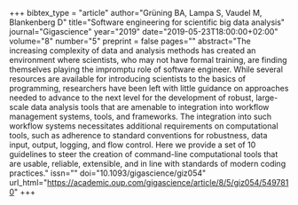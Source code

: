 +++
bibtex_type = "article"
author="Grüning BA, Lampa S, Vaudel M, Blankenberg D"
title="Software engineering for scientific big data analysis"
journal="Gigascience"
year="2019"
date="2019-05-23T18:00:00+02:00"
volume="8"
number="5"
preprint = false
pages=""
abstract="The increasing complexity of data and analysis methods has created an environment where scientists, who may not have formal training, are finding themselves playing the impromptu role of software engineer. While several resources are available for introducing scientists to the basics of programming, researchers have been left with little guidance on approaches needed to advance to the next level for the development of robust, large-scale data analysis tools that are amenable to integration into workflow management systems, tools, and frameworks. The integration into such workflow systems necessitates additional requirements on computational tools, such as adherence to standard conventions for robustness, data input, output, logging, and flow control. Here we provide a set of 10 guidelines to steer the creation of command-line computational tools that are usable, reliable, extensible, and in line with standards of modern coding practices."
issn=""
doi="10.1093/gigascience/giz054"
url_html="https://academic.oup.com/gigascience/article/8/5/giz054/5497810"
+++
